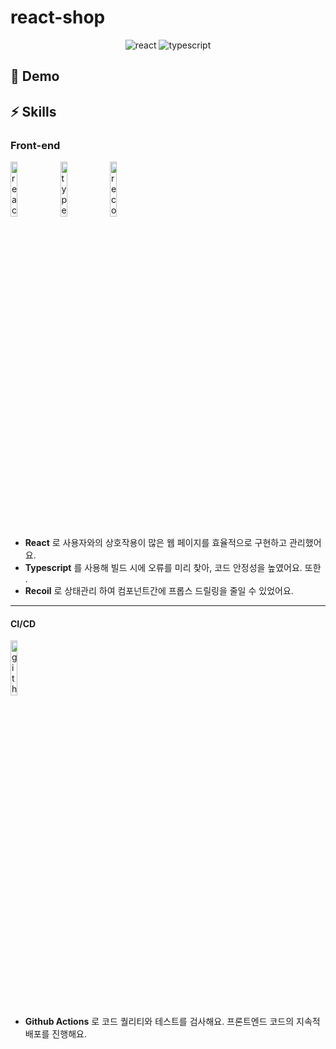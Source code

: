 # react-shop

<p align="center">
  <img src="https://img.shields.io/badge/react-v18.0.2-9cf?logo=react" alt="react" />
  <img src="https://img.shields.io/badge/typescript-v4.3.5-blue?logo=typescript" alt="typescript"/>
</p>



## 🚀 Demo


## ⚡️ Skills



### Front-end

<p>
  <img src="https://user-images.githubusercontent.com/52682603/138834243-fb74d81e-e90d-4c6a-8793-05df588f59ab.png" alt="react" width=15%>
  <img src="https://user-images.githubusercontent.com/52682603/138834262-a7af2293-e398-416d-8dd3-ff5fab8cb80d.png" alt="type_script" width=15%>
  <img src="https://user-images.githubusercontent.com/52682603/138835731-e0e727ad-0bd1-44ca-a3b3-98c4d1b89c20.png" alt="recoil" width=15%>

</p>

- **React** 로 사용자와의 상호작용이 많은 웹 페이지를 효율적으로 구현하고 관리했어요.
- **Typescript** 를 사용해 빌드 시에 오류를 미리 찾아, 코드 안정성을 높였어요. 또한 .
- **Recoil** 로 상태관리 하여 컴포넌트간에 프롭스 드릴링을 줄일 수 있었어요.
---


#### CI/CD

<p>
  <img src="https://user-images.githubusercontent.com/52682603/138834229-e8a9dcb0-bdb8-4aec-9a3e-be1f9ff44149.png" alt="github_actions" width=15%>
</p>

- **Github Actions** 로 코드 퀄리티와 테스트를 검사해요. 프론트엔드 코드의 지속적 배포를 진행해요. 

